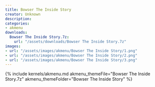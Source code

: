 ```yaml
---
title: Bowser The Inside Story
creator: Unknown
description: 
categories:
- akmenu
downloads:
  Bowser The Inside Story.7z:
    url: "/assets/downloads/Bowser The Inside Story.7z"
images:
- url: "/assets/images/akmenu/Bowser The Inside Story/1.png"
- url: "/assets/images/akmenu/Bowser The Inside Story/2.png"
- url: "/assets/images/akmenu/Bowser The Inside Story/3.png"
---
```


{% include kernels/akmenu.md akmenu_themeFile="Bowser The Inside Story.7z" akmenu_themeFolder="Bowser The Inside Story" %}
